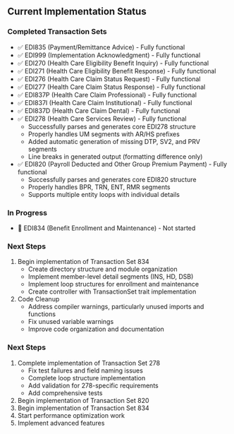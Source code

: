 ## Current Implementation Status

### Completed Transaction Sets
- ✅ EDI835 (Payment/Remittance Advice) - Fully functional
- ✅ EDI999 (Implementation Acknowledgment) - Fully functional
- ✅ EDI270 (Health Care Eligibility Benefit Inquiry) - Fully functional
- ✅ EDI271 (Health Care Eligibility Benefit Response) - Fully functional
- ✅ EDI276 (Health Care Claim Status Request) - Fully functional
- ✅ EDI277 (Health Care Claim Status Response) - Fully functional
- ✅ EDI837P (Health Care Claim Professional) - Fully functional
- ✅ EDI837I (Health Care Claim Institutional) - Fully functional
- ✅ EDI837D (Health Care Claim Dental) - Fully functional
- ✅ EDI278 (Health Care Services Review) - Fully functional
  - Successfully parses and generates core EDI278 structure
  - Properly handles UM segments with AR/HS prefixes
  - Added automatic generation of missing DTP, SV2, and PRV segments
  - Line breaks in generated output (formatting difference only)
- ✅ EDI820 (Payroll Deducted and Other Group Premium Payment) - Fully functional
  - Successfully parses and generates core EDI820 structure
  - Properly handles BPR, TRN, ENT, RMR segments
  - Supports multiple entity loops with individual details

### In Progress
- 🔄 EDI834 (Benefit Enrollment and Maintenance) - Not started

### Next Steps
1. Begin implementation of Transaction Set 834
   - Create directory structure and module organization
   - Implement member-level detail segments (INS, HD, DSB)
   - Implement loop structures for enrollment and maintenance
   - Create controller with TransactionSet trait implementation
2. Code Cleanup
   - Address compiler warnings, particularly unused imports and functions
   - Fix unused variable warnings
   - Improve code organization and documentation

### Next Steps
1. Complete implementation of Transaction Set 278
   - Fix test failures and field naming issues
   - Complete loop structure implementation
   - Add validation for 278-specific requirements
   - Add comprehensive tests
2. Begin implementation of Transaction Set 820
3. Begin implementation of Transaction Set 834
4. Start performance optimization work
5. Implement advanced features
